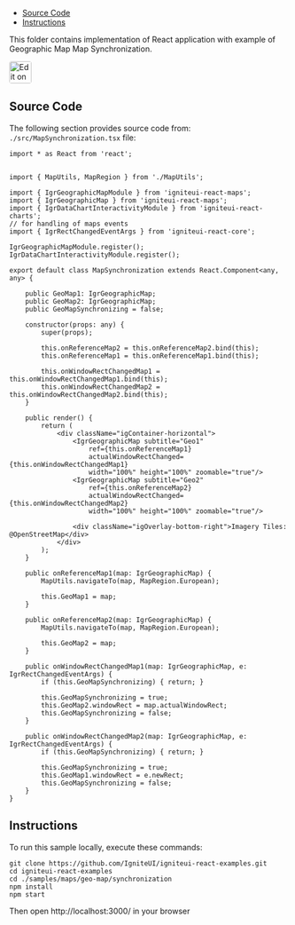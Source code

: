 <!-- NOTE: do not change this file because it will be auto re-generated from template file: -->
<!-- https://github.com/IgniteUI/igniteui-react-examples/tree/master/templates/sample/ReadMe.md -->

<!-- ## Table of Contents -->
<!-- - [Sample Preview](#Sample-Preview) -->
- [Source Code](#Source-Code)
- [Instructions](#Instructions)

This folder contains implementation of React application with example of Geographic Map Map Synchronization.
<!-- in the Geographic Map component -->
<!-- [Geographic Map](https://infragistics.com/Reactsite/components/geo-map.html) -->

<html lang="en" xmlns="http://www.w3.org/1999/xhtml">
    <body>
        <a target="_blank" href="https://codesandbox.io/s/github/IgniteUI/igniteui-react-examples/tree/master/samples/maps/geo-map/synchronization?fontsize=14&hidenavigation=1&theme=dark&view=preview&file=/src/MapSynchronization.tsx" rel="noopener noreferrer">
            <img height="40px" style="border-radius: 0.25rem" alt="Edit on CodeSandbox" src="https://static.infragistics.com/xplatform/images/sandbox/code.png"/>
        </a>
        <!-- <a target="_blank"
href="https://codesandbox.io/s/github/IgniteUI/igniteui-react-examples/tree/master/samples/maps/geo-map/binding-csv-points?fontsize=14&hidenavigation=1&theme=dark&view=preview">
            <img alt="Edit Sample" src="https://codesandbox.io/static/img/play-codesandbox.svg"/>
        </a> -->
        <!-- <a target="_blank" style="margin-left: 0.5rem"
href="https://codesandbox.io/embed/github/IgniteUI/igniteui-react-examples/tree/master/samples/maps/geo-map/synchronization?fontsize=14&hidenavigation=1&theme=dark&view=preview&file=/src/MapSynchronization.tsx">
            <img height="40px" style="border-radius: 5px" alt="View on CodeSandbox" src="https://static.infragistics.com/xplatform/images/sandbox/view.png"/>
        </a> -->
        <!-- <a target="_blank"
href="https://codesandbox.io/embed/github/IgniteUI/igniteui-react-examples/tree/master/samples/maps/geo-map/binding-csv-points?fontsize=14&hidenavigation=1&theme=dark&view=preview">
            <img alt="View on CodeSandbox" src="https://static.infragistics.com/xplatform/images/sandbox/view.png"/>
        </a>
https://codesandbox.io/embed/react-treemap-overview-rtb45
https://codesandbox.io/static/img/play-codesandbox.svg
https://codesandbox.io/embed/react-treemap-overview-rtb45?view=browser -->
    </body>
</html>

<!-- ## Sample Preview -->

<!-- <iframe
  src="https://codesandbox.io/embed/github/IgniteUI/igniteui-react-examples/tree/master/samples/maps/geo-map/synchronization?fontsize=14&hidenavigation=1&theme=dark&view=preview&file=/src/MapSynchronization.tsx"
  style="width:100%; height:400px; border:0; border-radius: 4px; overflow:hidden;"
  allow="accelerometer; ambient-light-sensor; camera; encrypted-media; geolocation; gyroscope; hid; microphone; midi; payment; usb; vr"
  sandbox="allow-forms allow-modals allow-popups allow-presentation allow-same-origin allow-scripts"
></iframe> -->

## Source Code

The following section provides source code from:
`./src/MapSynchronization.tsx` file:

```tsx
import * as React from 'react';


import { MapUtils, MapRegion } from './MapUtils';

import { IgrGeographicMapModule } from 'igniteui-react-maps';
import { IgrGeographicMap } from 'igniteui-react-maps';
import { IgrDataChartInteractivityModule } from 'igniteui-react-charts';
// for handling of maps events
import { IgrRectChangedEventArgs } from 'igniteui-react-core';

IgrGeographicMapModule.register();
IgrDataChartInteractivityModule.register();

export default class MapSynchronization extends React.Component<any, any> {

    public GeoMap1: IgrGeographicMap;
    public GeoMap2: IgrGeographicMap;
    public GeoMapSynchronizing = false;

    constructor(props: any) {
        super(props);

        this.onReferenceMap2 = this.onReferenceMap2.bind(this);
        this.onReferenceMap1 = this.onReferenceMap1.bind(this);

        this.onWindowRectChangedMap1 = this.onWindowRectChangedMap1.bind(this);
        this.onWindowRectChangedMap2 = this.onWindowRectChangedMap2.bind(this);
    }

    public render() {
        return (
            <div className="igContainer-horizontal">
                <IgrGeographicMap subtitle="Geo1"
                    ref={this.onReferenceMap1}
                    actualWindowRectChanged={this.onWindowRectChangedMap1}
                    width="100%" height="100%" zoomable="true"/>
                <IgrGeographicMap subtitle="Geo2"
                    ref={this.onReferenceMap2}
                    actualWindowRectChanged={this.onWindowRectChangedMap2}
                    width="100%" height="100%" zoomable="true"/>

                <div className="igOverlay-bottom-right">Imagery Tiles: @OpenStreetMap</div>
            </div>
        );
    }

    public onReferenceMap1(map: IgrGeographicMap) {
        MapUtils.navigateTo(map, MapRegion.European);

        this.GeoMap1 = map;
    }

    public onReferenceMap2(map: IgrGeographicMap) {
        MapUtils.navigateTo(map, MapRegion.European);

        this.GeoMap2 = map;
    }

    public onWindowRectChangedMap1(map: IgrGeographicMap, e: IgrRectChangedEventArgs) {
        if (this.GeoMapSynchronizing) { return; }

        this.GeoMapSynchronizing = true;
        this.GeoMap2.windowRect = map.actualWindowRect;
        this.GeoMapSynchronizing = false;
    }

    public onWindowRectChangedMap2(map: IgrGeographicMap, e: IgrRectChangedEventArgs) {
        if (this.GeoMapSynchronizing) { return; }

        this.GeoMapSynchronizing = true;
        this.GeoMap1.windowRect = e.newRect;
        this.GeoMapSynchronizing = false;
    }
}

```

## Instructions
To run this sample locally, execute these commands:

```
git clone https://github.com/IgniteUI/igniteui-react-examples.git
cd igniteui-react-examples
cd ./samples/maps/geo-map/synchronization
npm install
npm start

```

Then open http://localhost:3000/ in your browser

